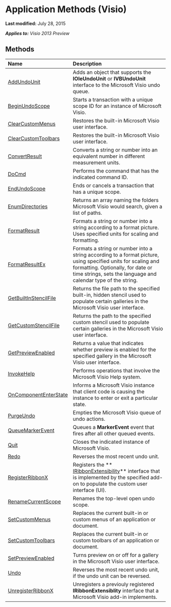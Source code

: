 
# Application Methods (Visio)

 **Last modified:** July 28, 2015

 _**Applies to:** Visio 2013 Preview_

## Methods



|**Name**|**Description**|
|:-----|:-----|
| [AddUndoUnit](90542078-5efa-fec6-b853-41f8a998bea9.md)|Adds an object that supports the  **IOleUndoUnit** or **IVBUndoUnit** interface to the Microsoft Visio undo queue.|
| [BeginUndoScope](7e3a4e34-6796-4277-1dc4-7252ee2b6720.md)|Starts a transaction with a unique scope ID for an instance of Microsoft Visio.|
| [ClearCustomMenus](01c7f266-e940-b02c-b77d-7178c9296f98.md)|Restores the built-in Microsoft Visio user interface.|
| [ClearCustomToolbars](fa9ad39a-2765-b172-a7ad-140f9bb845b9.md)|Restores the built-in Microsoft Visio user interface.|
| [ConvertResult](b326c9cf-a7f3-33d7-1b29-8d1360301a9d.md)|Converts a string or number into an equivalent number in different measurement units.|
| [DoCmd](096c11a0-1234-6a47-7bc4-5f808acfe21a.md)|Performs the command that has the indicated command ID.|
| [EndUndoScope](352188d2-8a2a-1a6d-674e-93fce9245810.md)|Ends or cancels a transaction that has a unique scope.|
| [EnumDirectories](71ed7f7f-3428-5c50-2ab9-5452188dcfe0.md)|Returns an array naming the folders Microsoft Visio would search, given a list of paths.|
| [FormatResult](1b2178ab-e2ed-b618-ad2a-d18196f50be2.md)|Formats a string or number into a string according to a format picture. Uses specified units for scaling and formatting.|
| [FormatResultEx](68dadf46-0d2b-2a2d-a389-0a17c84e45b4.md)|Formats a string or number into a string according to a format picture, using specified units for scaling and formatting. Optionally, for date or time strings, sets the language and calendar type of the string.|
| [GetBuiltInStencilFile](2ae65aaa-d441-c7e8-3c8c-737bcca84738.md)|Returns the file path to the specified built-in, hidden stencil used to populate certain galleries in the Microsoft Visio user interface.|
| [GetCustomStencilFile](10c8ec1d-f4e0-07dd-4487-40f85cbf5497.md)|Returns the path to the specified custom stencil used to populate certain galleries in the Microsoft Visio user interface.|
| [GetPreviewEnabled](6e0d42b9-f1d4-d8b9-ab9c-7f00ba6c6a9d.md)|Returns a value that indicates whether preview is enabled for the specified gallery in the Microsoft Visio user interface.|
| [InvokeHelp](dffc0412-9b90-466c-c0f9-d32f702d4927.md)|Performs operations that involve the Microsoft Visio Help system.|
| [OnComponentEnterState](f5d61cb0-d7c0-df13-f7c4-b39c7104f73a.md)|Informs a Microsoft Visio instance that client code is causing the instance to enter or exit a particular state.|
| [PurgeUndo](d5d18607-2b1d-6b47-2a81-43345ff0be8a.md)|Empties the Microsoft Visio queue of undo actions.|
| [QueueMarkerEvent](2afa9553-db06-12ca-f5ef-28431f56a92d.md)|Queues a  **MarkerEvent** event that fires after all other queued events.|
| [Quit](1f8b73cd-10bd-e571-eee4-db05d9aa12cc.md)|Closes the indicated instance of Microsoft Visio.|
| [Redo](ab7ac8bc-e747-9188-1546-6bb31f77231b.md)|Reverses the most recent undo unit.|
| [RegisterRibbonX](178db1c3-b3af-aa3f-af03-1aec1eab549a.md)|Registers the  ** [IRibbonExtensibility](b27a7576-b6f5-031e-e307-78ef5f8507e0.md)** interface that is implemented by the specified add-on to populate the custom user interface (UI).|
| [RenameCurrentScope](0ccd9c6b-704c-b956-5ea9-4f1ed01baee7.md)|Renames the top-level open undo scope.|
| [SetCustomMenus](90aa627c-ba51-87a7-4347-6a806998e1a4.md)|Replaces the current built-in or custom menus of an application or document.|
| [SetCustomToolbars](fe5a3e40-83ea-d02f-03cd-d0ad758aa408.md)|Replaces the current built-in or custom toolbars of an application or document.|
| [SetPreviewEnabled](fa66a148-2eca-85b8-b780-ff077b14d0f2.md)|Turns preview on or off for a gallery in the Microsoft Visio user interface.|
| [Undo](728d9af0-c9f2-c3ff-5ed3-a20e8a507a6a.md)|Reverses the most recent undo unit, if the undo unit can be reversed.|
| [UnregisterRibbonX](83c5a7c3-b3bb-cbbd-6857-2ae822e599f6.md)|Unregisters a previouly registered  **IRibbonExtensiblity** interface that a Microsoft Visio add-in implements.|
